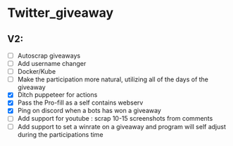 # Twitter_giveaway

## V2:

 * [ ] Autoscrap giveaways
 * [ ] Add username changer
 * [ ] Docker/Kube
 * [ ] Make the participation more natural, utilizing all of the days of the giveaway
 * [x] Ditch puppeteer for actions
 * [x] Pass the Pro-fill as a self contains webserv
 * [x] Ping on discord when a bots has won a giveaway
 * [ ] Add support for youtube : scrap 10-15 screenshots from comments
 * [ ] Add support to set a winrate on a giveaway and program will self adjust during the participations time
